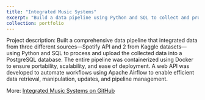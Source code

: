 ```yaml
---
title: "Integrated Music Systems"
excerpt: "Build a data pipeline using Python and SQL to collect and process data from the Spotify API and Kaggle, containerize the application in Docker, and develop a web API with Apache Airflow workflow automation for seamless integration with a PostgreSQL database"
collection: portfolio
---
```


Project description: Built a comprehensive data pipeline that integrated data from three different sources—Spotify API and 2 from Kaggle datasets—using Python and SQL to process and upload the collected data into a PostgreSQL database. The entire pipeline was containerized using Docker to ensure portability, scalability, and ease of deployment. A web API was developed to automate workflows using Apache Airflow to enable efficient data retrieval, manipulation, updates, and pipeline management.

More: [Integrated Music Systems on GitHub](https://github.com/mikaseel/projects/tree/main/portfolio/music_docker)
